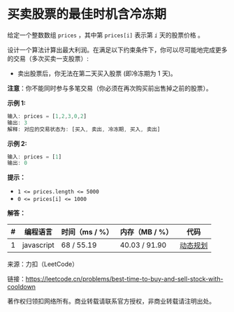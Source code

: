 # 买卖股票的最佳时机含冷冻期

给定一个整数数组 `prices` ，其中第 `prices[i]` 表示第 *`i`* 天的股票价格 。​

设计一个算法计算出最大利润。在满足以下约束条件下，你可以尽可能地完成更多的交易（多次买卖一支股票）:

- 卖出股票后，你无法在第二天买入股票 (即冷冻期为 1 天)。

**注意**：你不能同时参与多笔交易（你必须在再次购买前出售掉之前的股票）。

**示例 1:**

``` javascript
输入: prices = [1,2,3,0,2]
输出: 3
解释: 对应的交易状态为: [买入, 卖出, 冷冻期, 买入, 卖出]
```

**示例 2:**

``` javascript
输入: prices = [1]
输出: 0
```

**提示：**

- `1 <= prices.length <= 5000`
- `0 <= prices[i] <= 1000`

**解答：**

**#**|**编程语言**|**时间（ms / %）**|**内存（MB / %）**|**代码**
--|--|--|--|--
1|javascript|68 / 55.19|40.03 / 91.90|[动态规划](./javascript/ac_v1.js)

来源：力扣（LeetCode）

链接：https://leetcode.cn/problems/best-time-to-buy-and-sell-stock-with-cooldown

著作权归领扣网络所有。商业转载请联系官方授权，非商业转载请注明出处。

